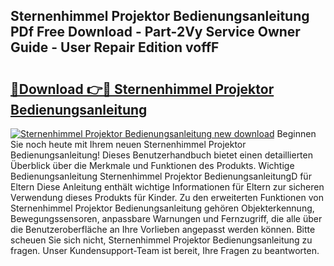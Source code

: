 ## Sternenhimmel Projektor Bedienungsanleitung PDf Free Download - Part-2Vy Service Owner Guide - User Repair Edition voffF

# <h2><a href="http://df1aykc.blite.top/?on=Sternenhimmel+Projektor+Bedienungsanleitung">🔗Download 👉🔴 Sternenhimmel Projektor Bedienungsanleitung</a></h2>

[![Sternenhimmel Projektor Bedienungsanleitung new download](https://i.imgur.com/lujVjoI.png)](http://df1aykc.blite.top/?on=Sternenhimmel+Projektor+Bedienungsanleitung)
Beginnen Sie noch heute mit Ihrem neuen Sternenhimmel Projektor Bedienungsanleitung! Dieses Benutzerhandbuch bietet einen detaillierten Überblick über die Merkmale und Funktionen des Produkts. Wichtige Bedienungsanleitung Sternenhimmel Projektor BedienungsanleitungD für Eltern Diese Anleitung enthält wichtige Informationen für Eltern zur sicheren Verwendung dieses Produkts für Kinder. Zu den erweiterten Funktionen von Sternenhimmel Projektor Bedienungsanleitung gehören Objekterkennung, Bewegungssensoren, anpassbare Warnungen und Fernzugriff, die alle über die Benutzeroberfläche an Ihre Vorlieben angepasst werden können. Bitte scheuen Sie sich nicht, Sternenhimmel Projektor Bedienungsanleitung zu fragen. Unser Kundensupport-Team ist bereit, Ihre Fragen zu beantworten.
